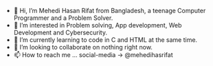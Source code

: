 - 👋 Hi, I’m Mehedi Hasan Rifat from Bangladesh, a teenage Computer Programmer and a Problem Solver.
- 👀 I’m interested in Problem solving, App development, Web Development and Cybersecurity.
- 🌱 I’m currently learning to code in C and HTML at the same time.
- 💞️ I’m looking to collaborate on nothing right now.
- 📫 How to reach me ... social-media -> @mehedihasrifat

<!---
mehedihasrifat/mehedihasrifat is a ✨ special ✨ repository because its `README.md` (this file) appears on your GitHub profile.
You can click the Preview link to take a look at your changes.
--->
